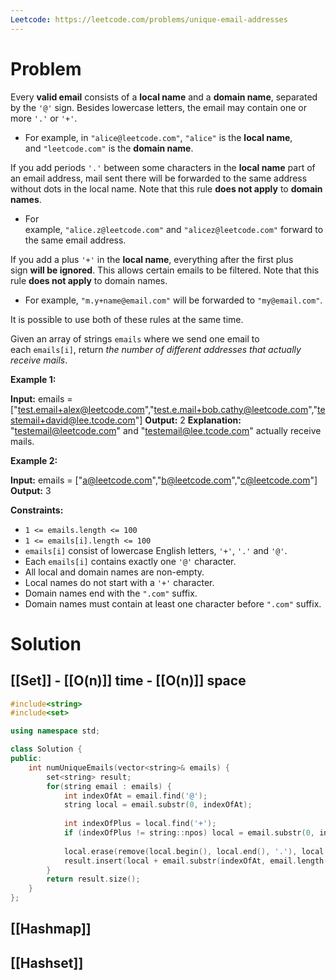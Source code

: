 ```yaml
---
Leetcode: https://leetcode.com/problems/unique-email-addresses
---
```

# Problem

Every **valid email** consists of a **local name** and a **domain name**, separated by the `'@'` sign. Besides lowercase letters, the email may contain one or more `'.'` or `'+'`.

- For example, in `"alice@leetcode.com"`, `"alice"` is the **local name**, and `"leetcode.com"` is the **domain name**.

If you add periods `'.'` between some characters in the **local name** part of an email address, mail sent there will be forwarded to the same address without dots in the local name. Note that this rule **does not apply** to **domain names**.

- For example, `"alice.z@leetcode.com"` and `"alicez@leetcode.com"` forward to the same email address.

If you add a plus `'+'` in the **local name**, everything after the first plus sign **will be ignored**. This allows certain emails to be filtered. Note that this rule **does not apply** to domain names.

- For example, `"m.y+name@email.com"` will be forwarded to `"my@email.com"`.

It is possible to use both of these rules at the same time.

Given an array of strings `emails` where we send one email to each `emails[i]`, return _the number of different addresses that actually receive mails_.

**Example 1:**

**Input:** emails = ["test.email+alex@leetcode.com","test.e.mail+bob.cathy@leetcode.com","testemail+david@lee.tcode.com"]
**Output:** 2
**Explanation:** "testemail@leetcode.com" and "testemail@lee.tcode.com" actually receive mails.

**Example 2:**

**Input:** emails = ["a@leetcode.com","b@leetcode.com","c@leetcode.com"]
**Output:** 3

**Constraints:**

- `1 <= emails.length <= 100`
- `1 <= emails[i].length <= 100`
- `emails[i]` consist of lowercase English letters, `'+'`, `'.'` and `'@'`.
- Each `emails[i]` contains exactly one `'@'` character.
- All local and domain names are non-empty.
- Local names do not start with a `'+'` character.
- Domain names end with the `".com"` suffix.
- Domain names must contain at least one character before `".com"` suffix.

# Solution

## [[Set]] - [[O(n)]] time - [[O(n)]] space

```cpp
#include<string>
#include<set>

using namespace std;

class Solution {
public:
    int numUniqueEmails(vector<string>& emails) {
        set<string> result;
		for(string email : emails) {
            int indexOfAt = email.find('@');
			string local = email.substr(0, indexOfAt);
            
			int indexOfPlus = local.find('+');
            if (indexOfPlus != string::npos) local = email.substr(0, indexOfPlus);
            
            local.erase(remove(local.begin(), local.end(), '.'), local.end());
			result.insert(local + email.substr(indexOfAt, email.length() - indexOfAt - 1));
        }
        return result.size();
    }
};
```

## [[Hashmap]]

## [[Hashset]]